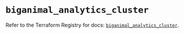 # `biganimal_analytics_cluster`

Refer to the Terraform Registry for docs: [`biganimal_analytics_cluster`](https://registry.terraform.io/providers/enterprisedb/biganimal/3.1.1/docs/resources/analytics_cluster).
